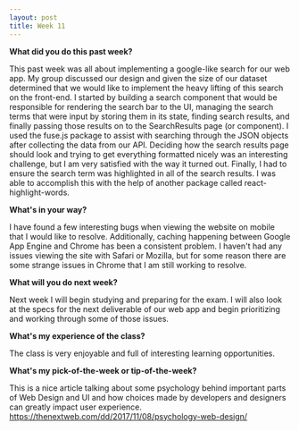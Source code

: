 ```yaml
---
layout: post
title: Week 11
---
```


**What did you do this past week?**

This past week was all about implementing a google-like search for our web app. My group discussed our design and given the size of our dataset
determined that we would like to implement the heavy lifting of this search on the front-end. I started by building a search component 
that would be responsible for rendering the search bar to the UI, managing the search terms that were input by storing them in its state, 
finding search results, and finally passing those results on to the SearchResults page (or component). I used the fuse.js package to assist 
with searching through the JSON objects after collecting the data from our API. Deciding how the search results page should look and 
trying to get everything formatted nicely was an interesting challenge, but I am very satisfied with the way it turned out.
Finally, I had to ensure the search term was highlighted in all of the search results. I was able to accomplish this with the help of 
another package called react-highlight-words.


**What's in your way?**

I have found a few interesting bugs when viewing the website on mobile that I would like to resolve. Additionally, caching happening between 
Google App Engine and Chrome has been a consistent problem. I haven't had any issues viewing the site with Safari or Mozilla, but for some 
reason there are some strange issues in Chrome that I am still working to resolve.

**What will you do next week?**

Next week I will begin studying and preparing for the exam. I will also look at the specs for the next deliverable of our web app and 
begin prioritizing and working through some of those issues.


**What's my experience of the class?**

The class is very enjoyable and full of interesting learning opportunities.


**What's my pick-of-the-week or tip-of-the-week?**

This is a nice article talking about some psychology behind important parts of Web Design and UI and how choices 
made by developers and designers can greatly impact user experience. https://thenextweb.com/dd/2017/11/08/psychology-web-design/
